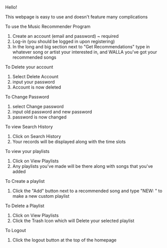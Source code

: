 Hello!

This webpage is easy to use and doesn't feature many complications

To use the Music Recommender Program
1. Create an account (email and password) ~ required
2. Log-in (you should be logged in upon registering)
3. In the long and big section next to "Get Recommendations" type in whatever song or artist your interested in, and WALLA you've got your recommended songs

To Delete your account
1. Select Delete Account
2. input your password
3. Account is now deleted

To Change Password
1. select Change password
2. input old password and new password
3. password is now changed

To view Search History
1. Click on Search History
2. Your records will be displayed along with the time slots

To view your playlists
1. Click on View Playlists
2. Any playlists you've made will be there along with songs that you've added

To Create a playlist
1. Click the "Add" button next to a recommended song and type "NEW: <playlist name>" to make a new custom playlist

To Delete a Playlist
1. Click on View Playlists
2. Click the Trash Icon which will Delete your selected playlist

To Logout
1. Click the logout button at the top of the homepage

